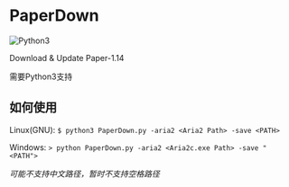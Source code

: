 # PaperDown
![Python3](https://img.shields.io/badge/Python-3-blue?color=3776AB&&logo=python)

Download & Update Paper-1.14

需要Python3支持

## 如何使用
Linux(GNU): `$ python3 PaperDown.py -aria2 <Aria2 Path> -save <PATH>`

Windows: `> python PaperDown.py -aria2 <Aria2c.exe Path> -save "<PATH">`

*可能不支持中文路径，暂时不支持空格路径*
